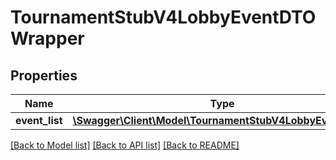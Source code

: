 # TournamentStubV4LobbyEventDTOWrapper

## Properties
Name | Type | Description | Notes
------------ | ------------- | ------------- | -------------
**event_list** | [**\Swagger\Client\Model\TournamentStubV4LobbyEventDTO[]**](TournamentStubV4LobbyEventDTO.md) |  | [optional] 

[[Back to Model list]](../README.md#documentation-for-models) [[Back to API list]](../README.md#documentation-for-api-endpoints) [[Back to README]](../README.md)


